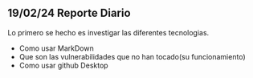 ## 19/02/24 Reporte Diario

Lo primero se hecho es investigar las diferentes tecnologias.

- Como usar MarkDown
- Que son las vulnerabilidades que no han tocado(su funcionamiento)
- Como usar github Desktop